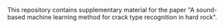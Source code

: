 This repository contains supplementary material for the paper "A sound-based machine learning method for crack type recognition in hard rock".
